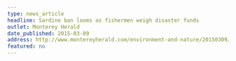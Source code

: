 ```yaml
---
type: news_article
headline: Sardine ban looms as fishermen weigh disaster funds
outlet: Monterey Herald
date_published: 2015-03-09
address: http://www.montereyherald.com/environment-and-nature/20150309/sardine-ban-looms-as-fishermen-weigh-disaster-funds
featured: no
---
```


